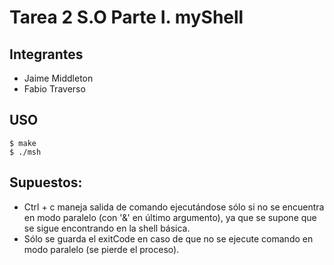 # Tarea 2 S.O Parte I. myShell

## Integrantes

* Jaime Middleton
* Fabio Traverso

## USO
```
$ make
$ ./msh

```

## Supuestos:

* Ctrl + c maneja salida de comando ejecutándose sólo si no se encuentra en modo paralelo (con '&' en último argumento), ya que se supone que se sigue encontrando en la shell básica.
* Sólo se guarda el exitCode en caso de que no se ejecute comando en modo paralelo (se pierde el proceso).
